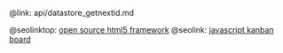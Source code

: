 @link: api/datastore_getnextid.md

@seolinktop: [open source html5 framework](https://webix.com)
@seolink: [javascript kanban board](https://webix.com/kanban/)
